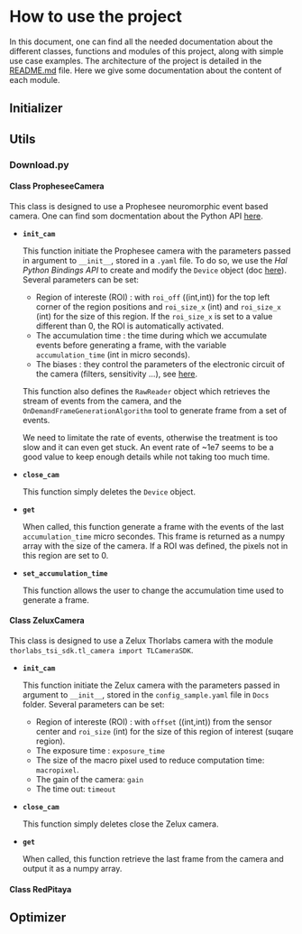 # How to use the project

In this document, one can find all the needed documentation about the different classes, functions and modules of this project, along with simple use case examples. The architecture of the project is detailed in the [README.md](../README.md) file. Here we give some documentation about the content of each module. 

## Initializer

## Utils

### Download.py
#### Class PropheseeCamera

This class is designed to use a Prophesee neuromorphic event based camera. One can find som docmentation about the Python API [here](https://docs.prophesee.ai/stable/get_started/get_started_python.html).

- **`init_cam`**
    
    This function initiate the Prophesee camera with the parameters passed in argument to `__init__`, stored in a `.yaml` file. To do so, we use the _Hal Python Bindings API_ to create and modify the `Device` object (doc [here](https://docs.prophesee.ai/stable/api/python/hal/bindings.html?highlight=get_i_roi)). Several parameters can be set:
    
    - Region of intereste (ROI) : with `roi_off` ((int,int)) for the top left corner of the region positions and `roi_size_x` (int) and `roi_size_x` (int) for the size of this region. If the `roi_size_x` is set to a value different than 0, the ROI is automatically activated. 
    - The accumulation time : the time during which we accumulate events before generating a frame, with the variable `accumulation_time` (int in micro seconds).
    - The biases : they control the parameters of the electronic circuit of the camera (filters, sensitivity ...), see [here](https://docs.prophesee.ai/stable/hw/manuals/biases.html?highlight=biases).

    This function also defines the `RawReader` object which retrieves the stream of events from the camera, and the `OnDemandFrameGenerationAlgorithm` tool to generate frame from a set of events.
    
    We need to limitate the rate of events, otherwise the treatment is too slow and it can even get stuck. An event rate of ~1e7 seems to be a good value to keep enough details while not taking too much time.

- **`close_cam`**

    This function simply deletes the `Device` object.

- **`get`**

    When called, this function generate a frame with the events of the last `accumulation_time` micro secondes. This frame is returned as a numpy array with the size of the camera. If a ROI was defined, the pixels not in this region are set to 0. 

- **`set_accumulation_time`**

    This function allows the user to change the accumulation time used to generate a frame.

#### Class ZeluxCamera

This class is designed to use a Zelux Thorlabs camera with the module `thorlabs_tsi_sdk.tl_camera import TLCameraSDK`. 

- **`init_cam`**
    
    This function initiate the Zelux camera with the parameters passed in argument to `__init__`, stored in the `config_sample.yaml` file in `Docs` folder. Several parameters can be set:
    
    - Region of intereste (ROI) : with `offset` ((int,int)) from the sensor center and `roi_size` (int) for the size of this region of interest (suqare region).
    - The exposure time : `exposure_time`
    - The size of the macro pixel used to reduce computation time: `macropixel`.
    - The gain of the camera: `gain`
    - The time out: `timeout`

- **`close_cam`**

    This function simply deletes close the Zelux camera.

- **`get`**

    When called, this function retrieve the last frame from the camera and output it as a numpy array. 

#### Class RedPitaya

## Optimizer


